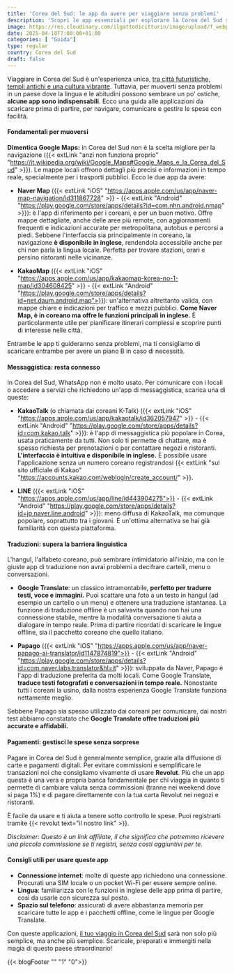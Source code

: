 ```yaml
---
title: 'Corea del Sud: le app da avere per viaggiare senza problemi'
description: 'Scopri le app essenziali per esplorare la Corea del Sud senza intoppi: da mappe e traduzioni a messaggistica e pagamenti, ecco tutto ciò che ti serve per un viaggio fluido e indimenticabile.'
image: https://res.cloudinary.com/ilgattodicitturin/image/upload/f_webp/v1684676730/Articoli/Corea/app-corea-del-sud_immqia.jpg
date: 2025-04-10T7:00:00+01:00
categories: [ "Guida"]
type: regular  
country: Corea del Sud 
draft: false
---
```


Viaggiare in Corea del Sud è un'esperienza unica, [tra città futuristiche, templi antichi e una cultura vibrante](/blog/seoul-cosa-vedere-4-giorni-itinerario-completo). Tuttavia, per muoverti senza problemi in un paese dove la lingua e le abitudini possono sembrare un po' ostiche, **alcune app sono indispensabili**. Ecco una guida alle applicazioni da scaricare prima di partire, per navigare, comunicare e gestire le spese con facilità.

#### Fondamentali per muoversi

**Dimentica Google Maps:** in Corea del Sud non è la scelta migliore per la navigazione ({{< extLink "anzi non funziona proprio" "https://it.wikipedia.org/wiki/Google_Maps#Google_Maps_e_la_Corea_del_Sud" >}}). Le mappe locali offrono dettagli più precisi e informazioni in tempo reale, specialmente per i trasporti pubblici. Ecco le due app da avere:

- **Naver Map** ({{< extLink "iOS" "https://apps.apple.com/us/app/naver-map-navigation/id311867728" >}} - {{< extLink "Android" "https://play.google.com/store/apps/details?id=com.nhn.android.nmap" >}}): è l'app di riferimento per i coreani, e per un buon motivo. Offre mappe dettagliate, anche delle aree più remote, con aggiornamenti frequenti e indicazioni accurate per metropolitana, autobus e percorsi a piedi. Sebbene l'interfaccia sia principalmente in coreano, la navigazione **è disponibile in inglese**, rendendola accessibile anche per chi non parla la lingua locale. Perfetta per trovare stazioni, orari e persino ristoranti nelle vicinanze.

- **KakaoMap** ({{< extLink "iOS" "https://apps.apple.com/us/app/kakaomap-korea-no-1-map/id304608425" >}} - {{< extLink "Android" "https://play.google.com/store/apps/details?id=net.daum.android.map">}}): un'alternativa altrettanto valida, con mappe chiare e indicazioni per traffico e mezzi pubblici. **Come Naver Map, è in coreano ma offre le funzioni principali in inglese.** È particolarmente utile per pianificare itinerari complessi e scoprire punti di interesse nelle città.

Entrambe le app ti guideranno senza problemi, ma ti consigliamo di scaricare entrambe per avere un piano B in caso di necessità.

#### Messaggistica: resta connesso

In Corea del Sud, WhatsApp non è molto usato. Per comunicare con i locali o accedere a servizi che richiedono un'app di messaggistica, scarica una di queste:

- **KakaoTalk** (o chiamata dai coreani K-Talk) ({{< extLink "iOS" "https://apps.apple.com/us/app/kakaotalk/id362057947" >}} - {{< extLink "Android" "https://play.google.com/store/apps/details?id=com.kakao.talk" >}}): è l'app di messaggistica più popolare in Corea, usata praticamente da tutti. Non solo ti permette di chattare, ma è spesso richiesta per prenotazioni o per contattare negozi e ristoranti. **L'interfaccia è intuitiva e disponibile in inglese.**
È possibile usare l'applicazione senza un numero coreano registrandosi {{< extLink "sul sito ufficiale di Kakao" "https://accounts.kakao.com/weblogin/create_account/" >}}.

- **LINE** ({{< extLink "iOS" "https://apps.apple.com/us/app/line/id443904275">}} - {{< extLink "Android" "https://play.google.com/store/apps/details?id=jp.naver.line.android" >}}): meno diffusa di KakaoTalk, ma comunque popolare, soprattutto tra i giovani. È un'ottima alternativa se hai già familiarità con questa piattaforma.

#### Traduzioni: supera la barriera linguistica
L'hangul, l'alfabeto coreano, può sembrare intimidatorio all'inizio, ma con le giuste app di traduzione non avrai problemi a decifrare cartelli, menu o conversazioni.

- **Google Translate**: un classico intramontabile, **perfetto per tradurre testi, voce e immagini.** Puoi scattare una foto a un testo in hangul (ad esempio un cartello o un menu) e ottenere una traduzione istantanea. La funzione di traduzione offline è un salvavita quando non hai una connessione stabile, mentre la modalità conversazione ti aiuta a dialogare in tempo reale. Prima di partire ricordati di scaricare le lingue offline, sia il pacchetto coreano che quello italiano.

- **Papago** ({{< extLink "iOS" "https://apps.apple.com/us/app/naver-papago-ai-translator/id1147874819">}} - {{< extLink "Android" "https://play.google.com/store/apps/details?id=com.naver.labs.translator&hl=it" >}}): sviluppata da Naver, Papago è l'app di traduzione preferita da molti locali. Come Google Translate, **traduce testi fotografati e conversazioni in tempo reale.** Nonostante tutti i coreani la usino, dalla nostra esperienza Google Translate funziona nettamente meglio.

Sebbene Papago sia spesso utilizzato dai coreani per comunicare, dai nostri test abbiamo constatato che **Google Translate offre traduzioni più accurate e affidabili.**

#### Pagamenti: gestisci le spese senza sorprese
Pagare in Corea del Sud è generalmente semplice, grazie alla diffusione di carte e pagamenti digitali. Per evitare commissioni e semplificare le transazioni noi che consigliamo vivamente di usare **Revolut**. Più che un app questa è una vera e propria banca fondamentale per chi viaggia in quanto ti permette di cambiare valuta senza commissioni (tranne nei weekend dove si paga 1%) e di pagare direttamente con la tua carta Revolut nei negozi e ristoranti. 

È facile da usare e ti aiuta a tenere sotto controllo le spese. Puoi registrarti tramite {{< revolut text="il nostro link" >}}.

*Disclaimer: Questo è un link affiliate, il che significa che potremmo ricevere una piccola commissione se ti registri, senza costi aggiuntivi per te.*

#### Consigli utili per usare queste app
- **Connessione internet**: molte di queste app richiedono una connessione. Procurati una SIM locale o un pocket Wi-Fi per essere sempre online.
- **Lingua**: familiarizza con le funzioni in inglese delle app prima di partire, così da usarle con sicurezza sul posto.
- **Spazio sul telefono**: assicurati di avere abbastanza memoria per scaricare tutte le app e i pacchetti offline, come le lingue per Google Translate.

Con queste applicazioni, [il tuo viaggio in Corea del Sud](/blog/seoul-cosa-vedere-4-giorni-itinerario-completo) sarà non solo più semplice, ma anche più semplice. Scaricale, preparati e immergiti nella magia di questo paese straordinario!

{{< blogFooter "" "1" "0">}}